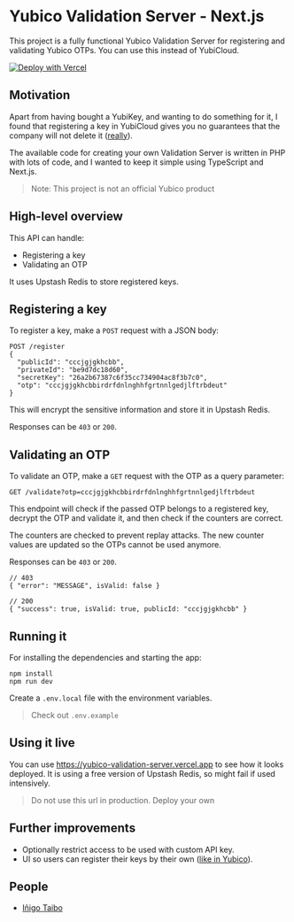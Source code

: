 # Yubico Validation Server - Next.js
This project is a fully functional Yubico Validation Server for
registering and validating Yubico OTPs. You can use this instead of
YubiCloud.

[![Deploy with Vercel](https://vercel.com/button)](https://vercel.com/new/clone?repository-url=https%3A%2F%2Fgithub.com%2Fitaibo%2Fyubico-validation-server&env=ENCRYPTION_KEY,UPSTASH_REDIS_URL,UPSTASH_REDIS_TOKEN)

## Motivation
Apart from having bought a YubiKey, and wanting to do something for
it, I found that registering a key in YubiCloud gives you no guarantees
that the company will not delete it ([really](https://upload.yubico.com/)).

The available code for creating your own Validation Server is written in
PHP with lots of code, and I wanted to keep it simple using TypeScript and Next.js.

> Note: This project is not an official Yubico product

## High-level overview
This API can handle:
- Registering a key
- Validating an OTP

It uses Upstash Redis to store registered keys.

## Registering a key
To register a key, make a `POST` request with a JSON body:

```
POST /register
{
  "publicId": "cccjgjgkhcbb",
  "privateId": "be9d7dc18d60",
  "secretKey": "26a2b67387c6f35cc734904ac8f3b7c0",
  "otp": "cccjgjgkhcbbirdrfdnlnghhfgrtnnlgedjlftrbdeut"
}
```

This will encrypt the sensitive information and store it in Upstash
Redis.

Responses can be `403` or `200`.

## Validating an OTP
To validate an OTP, make a `GET` request with the OTP as a query parameter:

```
GET /validate?otp=cccjgjgkhcbbirdrfdnlnghhfgrtnnlgedjlftrbdeut
```

This endpoint will check if the passed OTP belongs to a registered
key, decrypt the OTP and validate it, and then check if the counters are correct.

The counters are checked to prevent replay attacks. The new counter values
are updated so the OTPs cannot be used anymore.

Responses can be `403` or `200`.

```
// 403
{ "error": "MESSAGE", isValid: false }

// 200
{ "success": true, isValid: true, publicId: "cccjgjgkhcbb" }
```

## Running it
For installing the dependencies and starting the app:

```
npm install
npm run dev
```

Create a `.env.local` file with the environment variables.

> Check out `.env.example`

## Using it live
You can use https://yubico-validation-server.vercel.app to see how it
looks deployed. It is using a free version of Upstash Redis, so might
fail if used intensively.

> Do not use this url in production. Deploy your own

## Further improvements
- Optionally restrict access to be used with custom API key.
- UI so users can register their keys by their own ([like in Yubico](https://upload.yubico.com/)).

## People
- [Iñigo Taibo](https://itaibo.com/)
